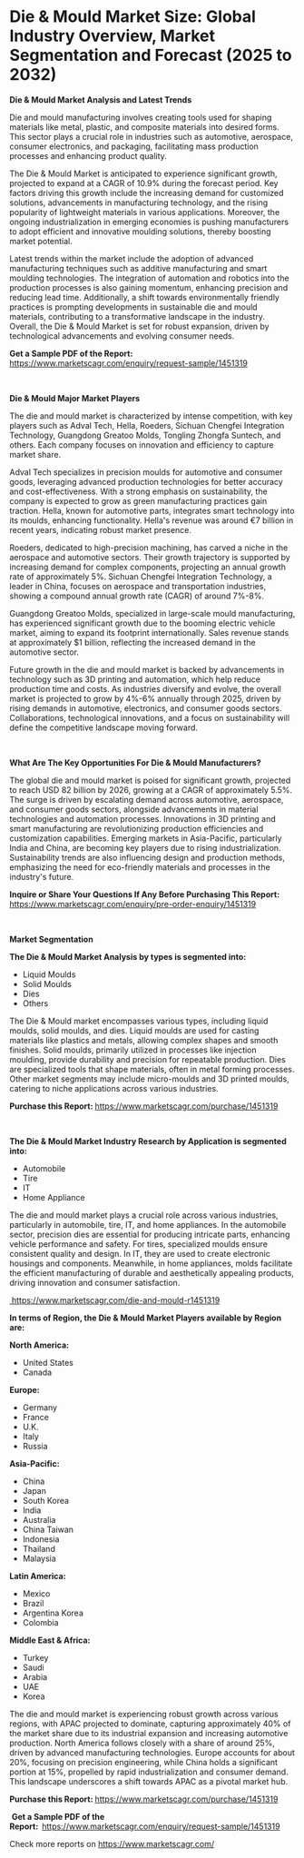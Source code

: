 <p><h1>Die & Mould Market Size: Global Industry Overview, Market Segmentation and Forecast (2025 to 2032)</h1></p><p><strong>Die & Mould Market Analysis and Latest Trends</strong></p>
<p><p>Die and mould manufacturing involves creating tools used for shaping materials like metal, plastic, and composite materials into desired forms. This sector plays a crucial role in industries such as automotive, aerospace, consumer electronics, and packaging, facilitating mass production processes and enhancing product quality.</p><p>The Die & Mould Market is anticipated to experience significant growth, projected to expand at a CAGR of 10.9% during the forecast period. Key factors driving this growth include the increasing demand for customized solutions, advancements in manufacturing technology, and the rising popularity of lightweight materials in various applications. Moreover, the ongoing industrialization in emerging economies is pushing manufacturers to adopt efficient and innovative moulding solutions, thereby boosting market potential.</p><p>Latest trends within the market include the adoption of advanced manufacturing techniques such as additive manufacturing and smart moulding technologies. The integration of automation and robotics into the production processes is also gaining momentum, enhancing precision and reducing lead time. Additionally, a shift towards environmentally friendly practices is prompting developments in sustainable die and mould materials, contributing to a transformative landscape in the industry. Overall, the Die & Mould Market is set for robust expansion, driven by technological advancements and evolving consumer needs.</p></p>
<p><strong>Get a Sample PDF of the Report:&nbsp;</strong> <a href="https://www.marketscagr.com/enquiry/request-sample/1451319?utm_campaign=2138&utm_medium=2&utm_source=Github&utm_content=ia&utm_term=17022025&utm_id=die-mould">https://www.marketscagr.com/enquiry/request-sample/1451319</a></p>
<p>&nbsp;</p>
<p><strong>Die & Mould Major Market Players</strong></p>
<p><p>The die and mould market is characterized by intense competition, with key players such as Adval Tech, Hella, Roeders, Sichuan Chengfei Integration Technology, Guangdong Greatoo Molds, Tongling Zhongfa Suntech, and others. Each company focuses on innovation and efficiency to capture market share. </p><p>Adval Tech specializes in precision moulds for automotive and consumer goods, leveraging advanced production technologies for better accuracy and cost-effectiveness. With a strong emphasis on sustainability, the company is expected to grow as green manufacturing practices gain traction. Hella, known for automotive parts, integrates smart technology into its moulds, enhancing functionality. Hella's revenue was around €7 billion in recent years, indicating robust market presence.</p><p>Roeders, dedicated to high-precision machining, has carved a niche in the aerospace and automotive sectors. Their growth trajectory is supported by increasing demand for complex components, projecting an annual growth rate of approximately 5%. Sichuan Chengfei Integration Technology, a leader in China, focuses on aerospace and transportation industries, showing a compound annual growth rate (CAGR) of around 7%-8%. </p><p>Guangdong Greatoo Molds, specialized in large-scale mould manufacturing, has experienced significant growth due to the booming electric vehicle market, aiming to expand its footprint internationally. Sales revenue stands at approximately $1 billion, reflecting the increased demand in the automotive sector.</p><p>Future growth in the die and mould market is backed by advancements in technology such as 3D printing and automation, which help reduce production time and costs. As industries diversify and evolve, the overall market is projected to grow by 4%-6% annually through 2025, driven by rising demands in automotive, electronics, and consumer goods sectors. Collaborations, technological innovations, and a focus on sustainability will define the competitive landscape moving forward.</p></p>
<p>&nbsp;</p>
<p><strong>What Are The Key Opportunities For Die & Mould Manufacturers?</strong></p>
<p><p>The global die and mould market is poised for significant growth, projected to reach USD 82 billion by 2026, growing at a CAGR of approximately 5.5%. The surge is driven by escalating demand across automotive, aerospace, and consumer goods sectors, alongside advancements in material technologies and automation processes. Innovations in 3D printing and smart manufacturing are revolutionizing production efficiencies and customization capabilities. Emerging markets in Asia-Pacific, particularly India and China, are becoming key players due to rising industrialization. Sustainability trends are also influencing design and production methods, emphasizing the need for eco-friendly materials and processes in the industry's future.</p></p>
<p><strong>Inquire or Share Your Questions If Any Before Purchasing This Report:</strong> <a href="https://www.marketscagr.com/enquiry/pre-order-enquiry/1451319?utm_campaign=2138&utm_medium=2&utm_source=Github&utm_content=ia&utm_term=17022025&utm_id=die-mould">https://www.marketscagr.com/enquiry/pre-order-enquiry/1451319</a></p>
<p>&nbsp;</p>
<p><strong>Market Segmentation</strong></p>
<p><strong>The Die & Mould Market Analysis by types is segmented into:</strong></p>
<p><ul><li>Liquid Moulds</li><li>Solid Moulds</li><li>Dies</li><li>Others</li></ul></p>
<p><p>The Die & Mould market encompasses various types, including liquid moulds, solid moulds, and dies. Liquid moulds are used for casting materials like plastics and metals, allowing complex shapes and smooth finishes. Solid moulds, primarily utilized in processes like injection moulding, provide durability and precision for repeatable production. Dies are specialized tools that shape materials, often in metal forming processes. Other market segments may include micro-moulds and 3D printed moulds, catering to niche applications across various industries.</p></p>
<p><strong>Purchase this Report:&nbsp;</strong><a href="https://www.marketscagr.com/purchase/1451319?utm_campaign=2138&utm_medium=2&utm_source=Github&utm_content=ia&utm_term=17022025&utm_id=die-mould">https://www.marketscagr.com/purchase/1451319</a></p>
<p>&nbsp;</p>
<p><strong>The Die & Mould Market Industry Research by Application is segmented into:</strong></p>
<p><ul><li>Automobile</li><li>Tire</li><li>IT</li><li>Home Appliance</li></ul></p>
<p><p>The die and mould market plays a crucial role across various industries, particularly in automobile, tire, IT, and home appliances. In the automobile sector, precision dies are essential for producing intricate parts, enhancing vehicle performance and safety. For tires, specialized moulds ensure consistent quality and design. In IT, they are used to create electronic housings and components. Meanwhile, in home appliances, molds facilitate the efficient manufacturing of durable and aesthetically appealing products, driving innovation and consumer satisfaction.</p></p>
<p><a href="https://www.marketscagr.com/die-and-mould-r1451319?utm_campaign=2138&utm_medium=2&utm_source=Github&utm_content=ia&utm_term=17022025&utm_id=die-mould">&nbsp;https://www.marketscagr.com/die-and-mould-r1451319</a></p>
<p><strong>In terms of Region, the Die & Mould Market Players available by Region are:</strong></p>
<p>
    <p> <strong> North America: </strong>
        <ul>
            <li>United States</li>
            <li>Canada</li>
        </ul>
        </p> 
    <p> <strong> Europe: </strong>
        <ul>
            <li>Germany</li>
            <li>France</li>
            <li>U.K.</li>
            <li>Italy</li>
            <li>Russia</li>
        </ul>
        </p> 
    <p> <strong> Asia-Pacific: </strong>
        <ul>
            <li>China</li>
            <li>Japan</li>
            <li>South Korea</li>
            <li>India</li>
            <li>Australia</li>
            <li>China Taiwan</li>
            <li>Indonesia</li>
            <li>Thailand</li>
            <li>Malaysia</li>
        </ul>
        </p> 
    <p> <strong> Latin America: </strong>
        <ul>
            <li>Mexico</li>
            <li>Brazil</li>
            <li>Argentina Korea</li>
            <li>Colombia</li>
        </ul>
        </p> 
    <p> <strong> Middle East & Africa: </strong>
        <ul>
            <li>Turkey</li>
            <li>Saudi</li>
            <li>Arabia</li>
            <li>UAE</li>
            <li>Korea</li>
        </ul>
    </p>
    </p>
<p><p>The die and mould market is experiencing robust growth across various regions, with APAC projected to dominate, capturing approximately 40% of the market share due to its industrial expansion and increasing automotive production. North America follows closely with a share of around 25%, driven by advanced manufacturing technologies. Europe accounts for about 20%, focusing on precision engineering, while China holds a significant portion at 15%, propelled by rapid industrialization and consumer demand. This landscape underscores a shift towards APAC as a pivotal market hub.</p></p>
<p><strong>Purchase this Report: </strong><a href="https://www.marketscagr.com/purchase/1451319?utm_campaign=2138&utm_medium=2&utm_source=Github&utm_content=ia&utm_term=17022025&utm_id=die-mould">https://www.marketscagr.com/purchase/1451319</a></p>
<p>&nbsp;<strong>Get a Sample PDF of the Report:&nbsp;&nbsp;</strong><a href="https://www.marketscagr.com/enquiry/request-sample/1451319?utm_campaign=2138&utm_medium=2&utm_source=Github&utm_content=ia&utm_term=17022025&utm_id=die-mould">https://www.marketscagr.com/enquiry/request-sample/1451319</a></p>
<p><strong></strong></p>
<p>Check more reports on <a href="https://www.marketscagr.com/?utm_campaign=2138&utm_medium=2&utm_source=Github&utm_content=ia&utm_term=17022025&utm_id=die-mould">https://www.marketscagr.com/</a></p>